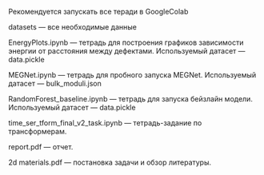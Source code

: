 Рекомендуется запускать все теради в GoogleColab 

datasets — все необходимые данные 

EnergyPlots.ipynb — тетрадь для построения графиков зависимости энергии от расстояния между дефектами. Используемый датасет — data.pickle 

MEGNet.ipynb — тетрадь для пробного запуска MEGNet. Используемый датасет — bulk_moduli.json 

RandomForest_baseline.ipynb — тетрадь для запуска бейзлайн модели. Используемый датасет — data.pickle 

time_ser_tform_final_v2_task.ipynb — тетрадь-задание по трансформерам. 

report.pdf — отчет. 

2d materials.pdf — постановка задачи и обзор литературы.
